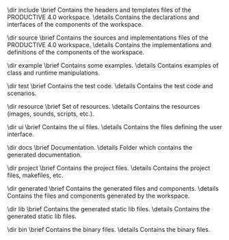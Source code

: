 \dir include
\brief Contains the headers and templates files of the PRODUCTIVE 4.0 workspace.
\details Contains the declarations and interfaces of the components of the workspace.

\dir source
\brief Contains the sources and implementations files of the PRODUCTIVE 4.0 workspace.
\details Contains the implementations and definitions of the components of the workspace.

\dir example
\brief Contains some examples.
\details Contains examples of class and runtime manipulations.

\dir test
\brief Contains the test code.
\details Contains the test code and scenarios.

\dir resource
\brief Set of resources.
\details Contains the resources (images, sounds, scripts, etc.).

\dir ui
\brief Contains the ui files.
\details Contains the files defining the user interface.

\dir docs
\brief Documentation.
\details Folder which contains the generated documentation.

\dir project
\brief Contains the project files.
\details Contains the project files, makefiles, etc.

\dir generated
\brief Contains the generated files and components.
\details Contains the files and components generated by the workspace.

\dir lib
\brief Contains the generated static lib files.
\details Contains the generated static lib files.

\dir bin
\brief Contains the binary files.
\details Contains the binary files.